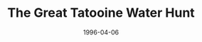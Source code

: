 ---
mission_id: watrhunt
slug: "the-great-tatooine-water-hunt"
editorsChoice:
title: "The Great Tatooine Water Hunt"
authors:
    - "Hunter"
date: 1996-04-06
filename: "watrhunt.zip"
description: "The Imperials have set up shop in Mos Eisley and are using a new kind of vaporator to suck up all the water. Your mission is to find the underground water tank the Imps are using and reverse the flow of water. You also need to find a man named Hunter and recruit him to join the Rebellion."
cover:
levelReplaced: SECBASE
difficulty: no
bm:	yes
fme: yes
wax: yes
three_do: yes
voc: yes
gmd: no
vue: no
lfd: yes
base: "New level from scratch" 
editors: "DFUSE"

---